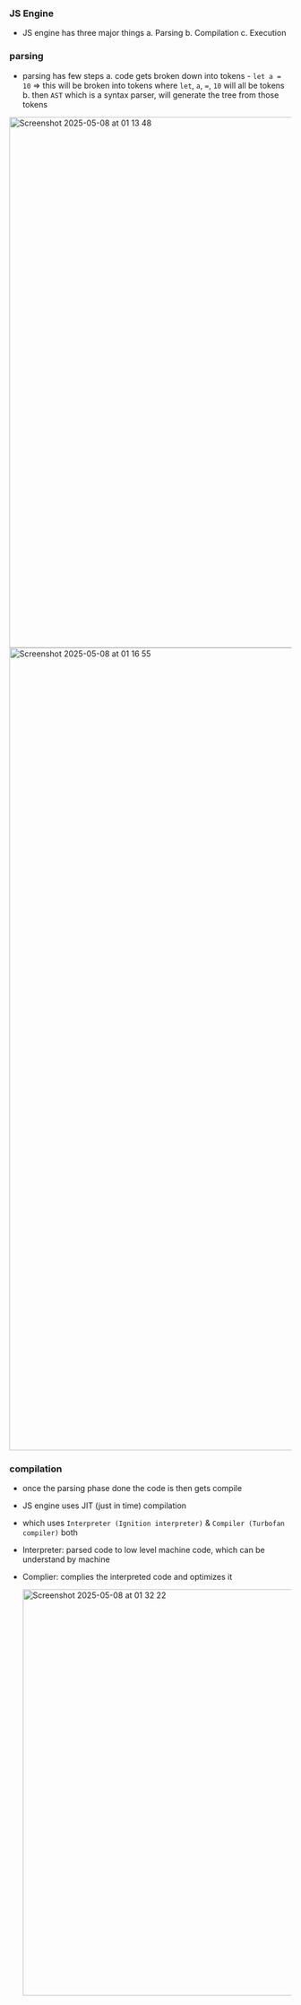 ### JS Engine

- JS engine has three major things
    a. Parsing
    b. Compilation
    c. Execution

### parsing
- parsing has few steps
    a. code gets broken down into tokens
      - `let a = 10` => this will be broken into tokens where `let`, `a`, `=`, `10` will all be tokens
    b. then `AST` which is a syntax parser, will generate the tree from those tokens

<img width="947" alt="Screenshot 2025-05-08 at 01 13 48" src="https://github.com/user-attachments/assets/592d281b-6b0f-4569-95e8-38e6550e9b66" />

<img width="1432" alt="Screenshot 2025-05-08 at 01 16 55" src="https://github.com/user-attachments/assets/38c366c9-ef64-46bd-bd4b-0de3f4764ae4" />

### compilation

- once the parsing phase done the code is then gets compile
- JS engine uses JIT (just in time) compilation
- which uses `Interpreter (Ignition interpreter)` & `Compiler (Turbofan compiler)` both
- Interpreter: parsed code to low level machine code, which can be understand by machine
- Complier: complies the interpreted code and optimizes it

  <img width="725" alt="Screenshot 2025-05-08 at 01 32 22" src="https://github.com/user-attachments/assets/86cb7aa7-882c-4596-a8cc-d955fcdfabf7" />
